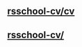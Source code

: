 ## [rsschool-cv/cv](https://bogomol447.github.io/rsschool-cv/cv)
## [rsschool-cv/](https://bogomol447.github.io/rsschool-cv/)
